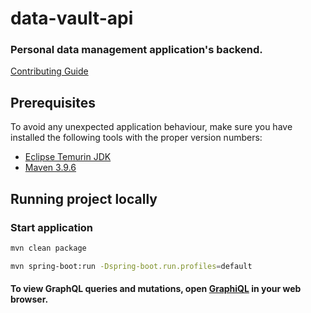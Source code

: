 data-vault-api
=============

### Personal data management application's backend.

[Contributing Guide](.github/CONTRIBUTING.md)

Prerequisites
-------------

To avoid any unexpected application behaviour, make sure you have installed the following tools with the proper version numbers:

- [Eclipse Temurin JDK](https://adoptium.net/temurin/releases)
- [Maven 3.9.6](https://maven.apache.org/download.cgi)

Running project locally
-----------------------

### Start application

```bash
mvn clean package

mvn spring-boot:run -Dspring-boot.run.profiles=default
```

#### To view GraphQL queries and mutations, open [GraphiQL](http://localhost:8080/graphiql) in your web browser.

